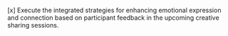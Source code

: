 [x] Execute the integrated strategies for enhancing emotional expression and connection based on participant feedback in the upcoming creative sharing sessions.
